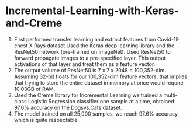 # Incremental-Learning-with-Keras-and-Creme

1. First performed transfer learning and extract features from Covid-19 chest X Rays dataset.Used the Keras deep learning library and the ResNet50 network (pre-trained on ImageNet). Used ResNet50 to forward propagate images to a pre-specified layer. This output activations of that layer and treat them as a feature vector.
2. The output volume of ResNet50 is 7 x 7 x 2048 = 100,352-dim. Assuming 32-bit floats for our 100,352-dim feature vectors, that implies that trying to store the entire dataset in memory at once would require 10.03GB of RAM.
3. Used the Creme library for Incremental Learning we trained a multi-class Logistic Regression classifier one sample at a time, obtained 97.6% accuracy on the Dogsvs.Cats dataset.
4. The model trained on all 25,000 samples, we reach 97.6% accuracy which is quite respectable.
